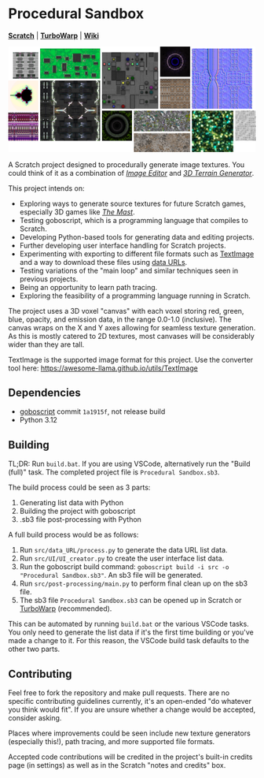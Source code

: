 # Procedural Sandbox

[**Scratch**](https://scratch.mit.edu/projects/62182952)  |  [**TurboWarp**](https://turbowarp.org/62182952)  |  [**Wiki**](https://github.com/awesome-llama/procedural-sandbox/wiki)


![](banner.png)

A Scratch project designed to procedurally generate image textures. You could think of it as a combination of *[Image Editor](https://scratch.mit.edu/projects/552647396/)* and *[3D Terrain Generator](https://scratch.mit.edu/projects/600000129/)*.

This project intends on:

- Exploring ways to generate source textures for future Scratch games, especially 3D games like *[The Mast](https://scratch.mit.edu/projects/861541218/)*.
- Testing goboscript, which is a programming language that compiles to Scratch.
- Developing Python-based tools for generating data and editing projects.
- Further developing user interface handling for Scratch projects.
- Experimenting with exporting to different file formats such as [TextImage](https://github.com/awesome-llama/TextImage) and a way to download these files using [data URLs](https://developer.mozilla.org/en-US/docs/Web/URI/Reference/Schemes/data).
- Testing variations of the "main loop" and similar techniques seen in previous projects.
- Being an opportunity to learn path tracing.
- Exploring the feasibility of a programming language running in Scratch.


The project uses a 3D voxel "canvas" with each voxel storing red, green, blue, opacity, and emission data, in the range 0.0-1.0 (inclusive). The canvas wraps on the X and Y axes allowing for seamless texture generation. As this is mostly catered to 2D textures, most canvases will be considerably wider than they are tall.

TextImage is the supported image format for this project. Use the converter tool here: https://awesome-llama.github.io/utils/TextImage


## Dependencies

- [goboscript](https://github.com/aspizu/goboscript/) commit `1a1915f`, not release build
- Python 3.12


## Building

TL;DR: Run `build.bat`. If you are using VSCode, alternatively run the "Build (full)" task. The completed project file is `Procedural Sandbox.sb3`.


The build process could be seen as 3 parts: 

1. Generating list data with Python
2. Building the project with goboscript
3. .sb3 file post-processing with Python

A full build process would be as follows:

1. Run `src/data_URL/process.py` to generate the data URL list data.
2. Run `src/UI/UI_creator.py` to create the user interface list data.
3. Run the goboscript build command: `goboscript build -i src -o "Procedural Sandbox.sb3"`. An sb3 file will be generated.
4. Run `src/post-processing/main.py` to perform final clean up on the sb3 file. 
5. The sb3 file `Procedural Sandbox.sb3` can be opened up in Scratch or [TurboWarp](https://turbowarp.org/) (recommended).

This can be automated by running `build.bat` or the various VSCode tasks. You only need to generate the list data if it's the first time building or you've made a change to it. For this reason, the VSCode build task defaults to the other two parts.


## Contributing

Feel free to fork the repository and make pull requests. There are no specific contributing guidelines currently, it's an open-ended "do whatever you think would fit". If you are unsure whether a change would be accepted, consider asking.

Places where improvements could be seen include new texture generators (especially this!), path tracing, and more supported file formats.

Accepted code contributions will be credited in the project's built-in credits page (in settings) as well as in the Scratch "notes and credits" box.
